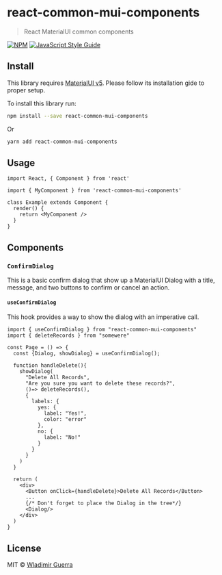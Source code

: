 # react-common-mui-components

> React MaterialUI common components

[![NPM](https://img.shields.io/npm/v/react-common-mui-components.svg)](https://www.npmjs.com/package/react-common-mui-components) [![JavaScript Style Guide](https://img.shields.io/badge/code%20style-prettier-blueviolet)](https://prettier.io)

## Install

This library requires [MaterialUI v5](https://mui.com). Please follow
its installation gide to proper setup.

To install this library run:

```bash
npm install --save react-common-mui-components
```
Or

```bash
yarn add react-common-mui-components
```
## Usage

```tsx
import React, { Component } from 'react'

import { MyComponent } from 'react-common-mui-components'

class Example extends Component {
  render() {
    return <MyComponent />
  }
}
```

## Components

### `ConfirmDialog`

This is a basic confirm dialog that show up a
MaterialUI Dialog with a title, message, and
two buttons to confirm or cancel an action.

#### `useConfirmDialog`

This hook provides a way to show the dialog with an imperative call.

```tsx
import { useConfirmDialog } from "react-common-mui-components"
import { deleteRecords } from "somewere"

const Page = () => {
  const {Dialog, showDialog} = useConfirmDialog();

  function handleDelete(){
    showDialog(
      "Delete All Records",
      "Are you sure you want to delete these records?",
      ()=> deleteRecords(),
      {
        labels: {
          yes: {
            label: "Yes!",
            color: "error"
          },
          no: {
            label: "No!"
          }
        }
      }
    )
  }

  return (
    <div>
      <Button onClick={handleDelete}>Delete All Records</Button>
      ...
      {/* Don't forget to place the Dialog in the tree*/}
      <Dialog/>
    </div>
  )
}
```


## License

MIT © [Wladimir Guerra](https://github.com/wladimirguerra)
